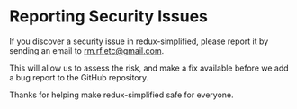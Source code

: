 # Reporting Security Issues

If you discover a security issue in redux-simplified, please report it by sending an
email to [rm.rf.etc@gmail.com](mailto:rm.rf.etc@gmail.com).

This will allow us to assess the risk, and make a fix available before we add a
bug report to the GitHub repository.

Thanks for helping make redux-simplified safe for everyone.
